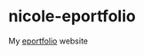 nicole-eportfolio
==================================================================================================================================


My [eportfolio](https://nicolelee-eportfolio.mystrikingly.com) website 
